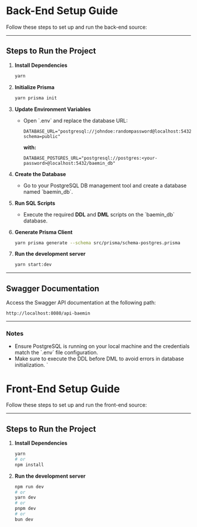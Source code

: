 # Back-End Setup Guide

Follow these steps to set up and run the back-end source:

---

## Steps to Run the Project

1. **Install Dependencies**
   ```bash
   yarn
   ```

2. **Initialize Prisma**
   ```bash
   yarn prisma init
   ```

3. **Update Environment Variables**
   - Open \`.env\` and replace the database URL:
     ```env
     DATABASE_URL="postgresql://johndoe:randompassword@localhost:5432/mydb?schema=public"
     ```
     **with:**
     ```env
     DATABASE_POSTGRES_URL="postgresql://postgres:<your-password>@localhost:5432/baemin_db"
     ```

4. **Create the Database**
   - Go to your PostgreSQL DB management tool and create a database named \`baemin_db\`.

5. **Run SQL Scripts**
   - Execute the required **DDL** and **DML** scripts on the \`baemin_db\` database.

6. **Generate Prisma Client**
   ```bash
   yarn prisma generate --schema src/prisma/schema-postgres.prisma
   ```

7. **Run the development server**
    ```bash
   yarn start:dev
   ```
---

## Swagger Documentation

Access the Swagger API documentation at the following path:

```
http://localhost:8080/api-baemin
```

---

### Notes

- Ensure PostgreSQL is running on your local machine and the credentials match the \`.env\` file configuration.
- Make sure to execute the DDL before DML to avoid errors in database initialization.
`



# Front-End Setup Guide

Follow these steps to set up and run the front-end source:

---

## Steps to Run the Project

1. **Install Dependencies**
   ```bash
   yarn
   # or
   npm install
   ```

2. **Run the development server**
    ```bash
    npm run dev
    # or
    yarn dev
    # or
    pnpm dev
    # or
    bun dev
    ```